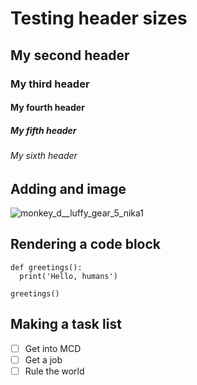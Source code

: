 # Testing header sizes
## My second header
### My third header
#### My fourth header
##### My fifth header
###### My sixth header

## Adding and image

![monkey_d__luffy_gear_5_nika1](https://github.com/josemal98/skills-communicate-using-markdown/assets/90294947/498dd54f-46f7-4eb0-8229-f9672f6ef412)

## Rendering a code block

```
def greetings():
  print('Hello, humans')
  
greetings() 
```

## Making a task list

- [ ] Get into MCD
- [ ] Get a job
- [ ] Rule the world
